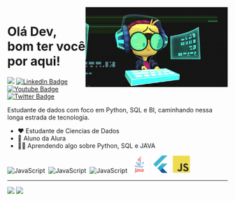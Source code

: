 <img src = "banner.gif.gif" width = "325px" align = "right">

#  Olá Dev, bom ter você por aqui!
  <div id="badges">
  <a href="https://instagram.com/instadomaiconleal" target="_blank"><img loading="lazy" src="https://img.shields.io/badge/-Instagram-%23E4405F?style=for-the-badge&logo=instagram&logoColor=white" target="_blank"></a>
  <a href = "https://www.linkedin.com/in/maiconleal-dados/">
    <img src="https://img.shields.io/badge/LinkedIn-blue?style=for-the-badge&logo=linkedin&logoColor=white" alt="LinkedIn Badge"/>
  </a>
  <a href = "https://www.youtube.com/@TioLeal.">
  <img src="https://img.shields.io/badge/YouTube-red?style=for-the-badge&logo=youtube&logoColor=white" alt="Youtube Badge"/>
  </a>
  <a href = "https://x.com/apenasfalhas"> 
  <img src="https://img.shields.io/badge/Twitter-blue?style=for-the-badge&logo=twitter&logoColor=white" alt="Twitter Badge"/>
  </a>
</div>

Estudante de dados com foco em Python, SQL e BI, caminhando nessa longa estrada de tecnologia.

- ❤ Estudante de Ciencias de Dados
- 💙 Aluno da Alura
- 👩‍💻 Aprendendo algo sobre Python, SQL e JAVA

<div>
  
  
  
  
  
  <img src="https://cdn.jsdelivr.net/gh/devicons/devicon@latest/icons/azuresqldatabase/azuresqldatabase-original.svg" title="SQL Original" alt="JavaScript" width="40" height="40"/>&nbsp;
  <img src="https://cdn.jsdelivr.net/gh/devicons/devicon@latest/icons/pandas/pandas-original.svg" title="Pandas Original" alt="JavaScript" width="40" height="40"/>&nbsp;
  <img src="https://cdn.jsdelivr.net/gh/devicons/devicon@latest/icons/python/python-original.svg" title="Python Original" alt="JavaScript" width="40" height="40"/>&nbsp;
  <img src="https://github.com/devicons/devicon/blob/master/icons/java/java-original-wordmark.svg" title="Java" alt="Java" width="40" height="40"/>&nbsp;
  <img src="https://github.com/devicons/devicon/blob/master/icons/flutter/flutter-original.svg" title="Flutter" alt="Flutter" width="40" height="40"/>&nbsp;
  <img src="https://github.com/devicons/devicon/blob/master/icons/javascript/javascript-original.svg" title="JavaScript" alt="JavaScript" width="40" height="40"/>&nbsp;
</div>

---


<div align = "left">
<img height = "200em" src="https://github-readme-stats.vercel.app/api/top-langs/?username=mkleal&show_icons=true&theme=bear&count_private=true"/>
<img height = "200em" src="https://github-readme-stats.vercel.app/api?username=mkleal&show_icons=true&show_icons=true&theme=bear&count_private=true" />
</div>

